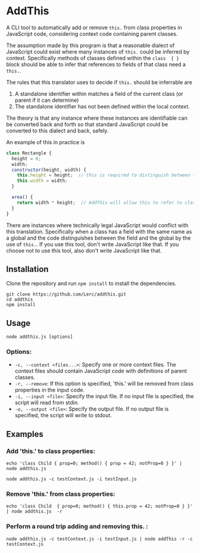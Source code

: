 # AddThis

A CLI tool to automatically add or remove `this.` from class properties in JavaScript code, considering context code containing parent classes.

The assumption made by this program is that a reasonable dialect of JavaScript could exist where many instances of `this.` could be inferred by context.  Specifically methods of classes defined within the `class  { } ` block should be able to infer that references to fields of that class need a `this.`.

The rules that this translator uses to decide if `this.` should be inferrable are

1. A standalone identifier within matches a field of the current class (or parent if it can determine)
2. The standalone identifier has not been defined within the local context.

The theory is that any instance where these instances are identifiable can be converted back and forth so that standard JavaScript could be converted to this dialect and back, safely.

An example of this in practice is 
```JavaScript
class Rectangle {
  height = 0;
  width;
  constructor(height, width) {
	this.height = height;  // this is required to distinguish between the field and the local
	this.width = width;
  }

  area() {
	return width * height;  // AddThis will allow this to refer to class fields
  }	
}
```


There are instances where technically legal JavaScript would conflict with this translation. Specifically when a class has a field with the same name as a global and the code distinguishes between the field and the global by the use of `this.`.  If you use this tool, don't write JavaScript like that.  If you choose not to use this tool, also don't write JavaScript like that.


## Installation

Clone the repository and run `npm install` to install the dependencies.

````
git clone https://github.com/Lerc/addthis.git
cd addthis
npm install
````

## Usage

````
node addthis.js [options]
````

### Options:

- `-c, --context <files...>`: Specify one or more context files. The context files should contain JavaScript code with definitions of parent classes.
- `-r, --remove`: If this option is specified, 'this.' will be removed from class properties in the input code.
- `-i, --input <file>`: Specify the input file. If no input file is specified, the script will read from stdin.
- `-o, --output <file>`: Specify the output file. If no output file is specified, the script will write to stdout.

## Examples

### Add 'this.' to class properties:

````
echo 'class Child { prop=0; method() { prop = 42; notProp=0 } }' | node addthis.js 
````

````
node addthis.js -c testContext.js -i testInput.js

````

### Remove 'this.' from class properties:

````
echo 'class Child  { prop=0; method() { this.prop = 42; notProp=0 } }' | node addthis.js  -r
````


### Perform a round trip adding and removing this. :
````
node addthis.js -c testContext.js -i testInput.js | node addThis -r -c testContext.js
````

